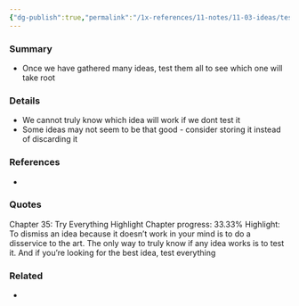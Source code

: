 ```yaml
---
{"dg-publish":true,"permalink":"/1x-references/11-notes/11-03-ideas/test-all-your-ideas/","title":"Test all your ideas","created":"2024-02-14T20:18:22.718+03:00","updated":"2024-02-14T20:18:22.718+03:00"}
---
```



### Summary
- Once we have gathered many ideas, test them all to see which one will take root

### Details
- We cannot truly know which idea will work if we dont test it
- Some ideas may not seem to be that good - consider storing it instead of discarding it

### References
- 

### Quotes


Chapter 35: Try Everything
Highlight
Chapter progress: 33.33%
Highlight: To dismiss an idea because it doesn’t work in your mind is to do a disservice to the art. The only way to truly know if any idea works is to test it. And if you’re looking for the best idea, test everything


### Related
- 